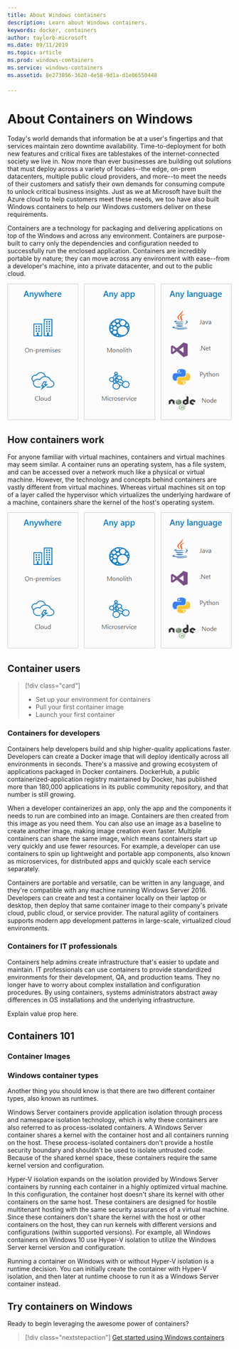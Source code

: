 ```yaml
---
title: About Windows containers
description: Learn about Windows containers.
keywords: docker, containers
author: taylorb-microsoft
ms.date: 09/11/2019
ms.topic: article
ms.prod: windows-containers
ms.service: windows-containers
ms.assetid: 8e273856-3620-4e58-9d1a-d1e06550448

---
```

# About Containers on Windows

Today's world demands that information be at a user's fingertips and that services maintain zero downtime availability. Time-to-deployment for both new features and critical fixes are tablestakes of the internet-connected society we live in. Now more than ever businesses are building out solutions that must deploy across a variety of locales--the edge, on-prem datacenters, multiple public cloud providers, and more--to meet the needs of their customers and satisfy their own demands for consuming compute to unlock critical business insights. Just as we at Microsoft have built the Azure cloud to help customers meet these needs, we too have also built Windows containers to help our Windows customers deliver on these requirements.

Containers are a technology for packaging and delivering applications on top of the Windows and across any environment. Containers are purpose-built to carry only the dependencies and configuration needed to successfully run the enclosed application. Containers are incredibly portable by nature; they can move across any environment with ease--from a developer's machine, into a private datacenter, and out to the public cloud.

![](media/about-3-box.png)

## How containers work

For anyone familiar with virtual machines, containers and virtual machines may seem similar. A container runs an operating system, has a file system, and can be accessed over a network much like a physical or virtual machine. However, the technology and concepts behind containers are vastly different from virtual machines. Whereas virtual machines sit on top of a layer called the hypervisor which virtualizes the underlying hardware of a machine, containers share the kernel of the host's operating system.

![](media/about-3-box.png)

## Container users

> [!div class="card"]
> * Set up your environment for containers
> * Pull your first container image
> * Launch your first container

### Containers for developers

Containers help developers build and ship higher-quality applications faster. Developers can create a Docker image that will deploy identically across all environments in seconds. There's a massive and growing ecosystem of applications packaged in Docker containers. DockerHub, a public containerized-application registry maintained by Docker, has published more than 180,000 applications in its public community repository, and that number is still growing.

When a developer containerizes an app, only the app and the components it needs to run are combined into an image. Containers are then created from this image as you need them. You can also use an image as a baseline to create another image, making image creation even faster. Multiple containers can share the same image, which means containers start up very quickly and use fewer resources. For example, a developer can use containers to spin up lightweight and portable app components, also known as microservices, for distributed apps and quickly scale each service separately.

Containers are portable and versatile, can be written in any language, and they're compatible with any machine running Windows Server 2016. Developers can create and test a container locally on their laptop or desktop, then deploy that same container image to their company's private cloud, public cloud, or service provider. The natural agility of containers supports modern app development patterns in large-scale, virtualized cloud environments.

### Containers for IT professionals

Containers help admins create infrastructure that's easier to update and maintain. IT professionals can use containers to provide standardized environments for their development, QA, and production teams. They no longer have to worry about complex installation and configuration procedures. By using containers, systems administrators abstract away differences in OS installations and the underlying infrastructure.

Explain value prop here.

## Containers 101

### Container Images

### Windows container types

Another thing you should know is that there are two different container types, also known as runtimes.

Windows Server containers provide application isolation through process and namespace isolation technology, which is why these containers are also referred to as process-isolated containers. A Windows Server container shares a kernel with the container host and all containers running on the host. These process-isolated containers don't provide a hostile security boundary and shouldn't be used to isolate untrusted code. Because of the shared kernel space, these containers require the same kernel version and configuration.

Hyper-V isolation expands on the isolation provided by Windows Server containers by running each container in a highly optimized virtual machine. In this configuration, the container host doesn't share its kernel with other containers on the same host. These containers are designed for hostile multitenant hosting with the same security assurances of a virtual machine. Since these containers don't share the kernel with the host or other containers on the host, they can run kernels with different versions and configurations (within supported versions). For example, all Windows containers on Windows 10 use Hyper-V isolation to utilize the Windows Server kernel version and configuration.

Running a container on Windows with or without Hyper-V isolation is a runtime decision. You can initially create the container with Hyper-V isolation, and then later at runtime choose to run it as a Windows Server container instead.



## Try containers on Windows

Ready to begin leveraging the awesome power of containers?

> [!div class="nextstepaction"]
> [Get started using Windows containers](../quick-start/quick-start-windows-10.md)